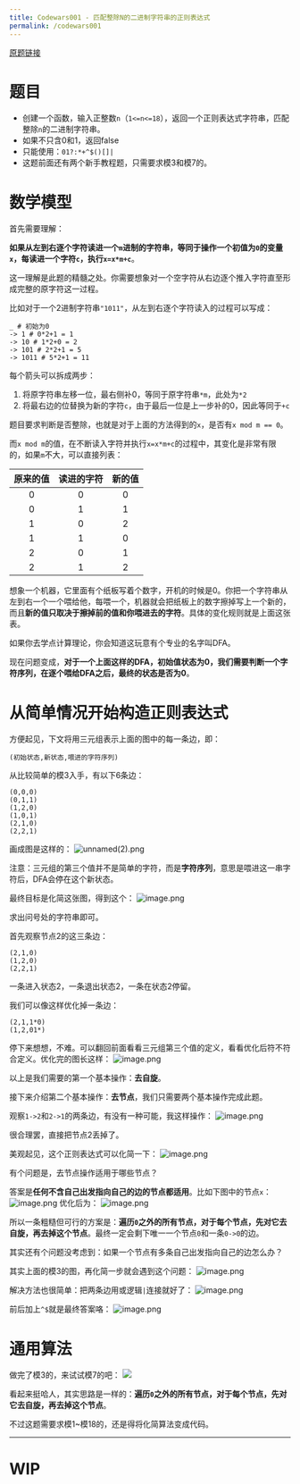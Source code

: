 ```yaml
---
title: Codewars001 - 匹配整除N的二进制字符串的正则表达式
permalink: /codewars001
---
```


[原题链接](https://www.codewars.com/kata/5993c1d917bc97d05d000068)
# 题目
- 创建一个函数，输入正整数`n`（`1<=n<=18`），返回一个正则表达式字符串，匹配整除`n`的二进制字符串。
- 如果不只含0和1，返回false
- 只能使用：`01?:*+^$()[]|`
- 这题前面还有两个新手教程题，只需要求模3和模7的。

# 数学模型
首先需要理解：

**如果从左到右逐个字符读进一个`m`进制的字符串，等同于操作一个初值为`0`的变量`x`，每读进一个字符`c`，执行`x=x*m+c`**。

这一理解是此题的精髓之处。你需要想象对一个空字符从右边逐个推入字符直至形成完整的原字符这一过程。

比如对于一个2进制字符串`"1011"`，从左到右逐个字符读入的过程可以写成：
```shell
_ # 初始为0
-> 1 # 0*2+1 = 1
-> 10 # 1*2+0 = 2
-> 101 # 2*2+1 = 5
-> 1011 # 5*2+1 = 11
```
每个箭头可以拆成两步：
1. 将原字符串左移一位，最右侧补0，等同于原字符串`*m`，此处为`*2`
2. 将最右边的位替换为新的字符`c`，由于最后一位是上一步补的0，因此等同于`+c`

题目要求判断是否整除，也就是对于上面的方法得到的`x`，是否有`x mod m == 0`。

而`x mod m`的值，在不断读入字符并执行`x=x*m+c`的过程中，其变化是非常有限的，如果`m`不大，可以直接列表：

|原来的值|读进的字符|新的值|
|:-:|:-:|:-:|
|0|0|0|
|0|1|1|
|1|0|2|
|1|1|0|
|2|0|1|
|2|1|2|

想象一个机器，它里面有个纸板写着个数字，开机的时候是0。你把一个字符串从左到右一个一个喂给他，每喂一个，机器就会把纸板上的数字擦掉写上一个新的，而且**新的值只取决于擦掉前的值和你喂进去的字符**。具体的变化规则就是上面这张表。

如果你去学点计算理论，你会知道这玩意有个专业的名字叫DFA。

现在问题变成，**对于一个上面这样的DFA，初始值状态为0，我们需要判断一个字符序列，在逐个喂给DFA之后，最终的状态是否为0**。

# 从简单情况开始构造正则表达式

方便起见，下文将用三元组表示上面的图中的每一条边，即：
```
(初始状态,新状态,喂进的字符序列)
```

从比较简单的模3入手，有以下6条边：
```
(0,0,0)
(0,1,1)
(1,2,0)
(1,0,1)
(2,1,0)
(2,2,1)
```

画成图是这样的：
![unnamed(2).png](https://s2.loli.net/2023/06/02/8qTy7p4fLM1VXR6.png)

注意：三元组的第三个值并不是简单的字符，而是**字符序列**，意思是喂进这一串字符后，DFA会停在这个新状态。

最终目标是化简这张图，得到这个：
![image.png](https://s2.loli.net/2023/06/05/fj6AGJH7lnbN3dU.png)

求出问号处的字符串即可。

首先观察节点2的这三条边：
```
(2,1,0)
(1,2,0)
(2,2,1)
```
一条进入状态2，一条退出状态2，一条在状态2停留。

我们可以像这样优化掉一条边：
```
(2,1,1*0)
(1,2,01*)
```

停下来想想，不难。可以翻回前面看看三元组第三个值的定义，看看优化后符不符合定义。优化完的图长这样：
![image.png](https://s2.loli.net/2023/06/05/O5aJ3mpyruHBniF.png)

以上是我们需要的第一个基本操作：**去自旋**。

接下来介绍第二个基本操作：**去节点**，我们只需要两个基本操作完成此题。

观察`1->2`和`2->1`的两条边，有没有一种可能，我这样操作：
![image.png](https://s2.loli.net/2023/06/05/B86I3imOXotP7vS.png)

很合理罢，直接把节点2丢掉了。

美观起见，这个正则表达式可以化简一下：
![image.png](https://s2.loli.net/2023/06/05/Du4oQx5ysSzlgeV.png)

有个问题是，去节点操作适用于哪些节点？

答案是**任何不含自己出发指向自己的边的节点都适用**。比如下图中的节点`x`：
![image.png](https://s2.loli.net/2023/06/05/o3gjdbz4nETXeN6.png)
优化后为：
![image.png](https://s2.loli.net/2023/06/05/1TquWBCbRkvzgSK.png)

所以一条粗糙但可行的方案是：**遍历`0`之外的所有节点，对于每个节点，先对它去自旋，再去掉这个节点**。最终一定会剩下唯一一个节点`0`和一条`0->0`的边。

其实还有个问题没考虑到：如果一个节点有多条自己出发指向自己的边怎么办？

其实上面的模3的图，再化简一步就会遇到这个问题：
![image.png](https://s2.loli.net/2023/06/05/noyKTRP5edGz9F7.png)

解决方法也很简单：把两条边用或逻辑`|`连接就好了：
![image.png](https://s2.loli.net/2023/06/05/ZtpqUV4NMg6c8Rm.png)

前后加上`^$`就是最终答案咯：
![image.png](https://s2.loli.net/2023/06/06/Kb1gjXRHLwJnMyQ.png)

# 通用算法
做完了模3的，来试试模7的吧：
![](https://s2.loli.net/2023/06/03/1mHwstxYfeoZLqk.png)

看起来挺哈人，其实思路是一样的：**遍历`0`之外的所有节点，对于每个节点，先对它去自旋，再去掉这个节点**。

不过这题需要求模1~模18的，还是得将化简算法变成代码。

---
# WIP